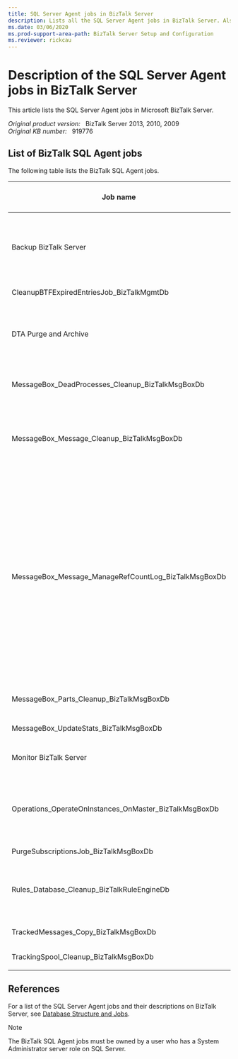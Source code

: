 ```yaml
---
title: SQL Server Agent jobs in BizTalk Server
description: Lists all the SQL Server Agent jobs in BizTalk Server. Also provides a description of each SQL Server Agent job.
ms.date: 03/06/2020
ms.prod-support-area-path: BizTalk Server Setup and Configuration
ms.reviewer: rickcau
---
```

# Description of the SQL Server Agent jobs in BizTalk Server

This article lists the SQL Server Agent jobs in Microsoft BizTalk Server.

_Original product version:_ &nbsp; BizTalk Server 2013, 2010, 2009  
_Original KB number:_ &nbsp; 919776

## List of BizTalk SQL Agent jobs

The following table lists the BizTalk SQL Agent jobs.

|Job name|Description|Enabled by default|
|---|---|---|
|Backup BizTalk Server|Consists of three steps: <ul><li>Step 1: Performs full database backup of the BizTalk Server databases. </li><li>Step 2: Backs up the BizTalk Server database logs.</li><li>Step 3: Specifies for how long the backup history is kept.</li></ul>|No|
|CleanupBTFExpiredEntriesJob_BizTalkMgmtDb|Deletes expired BizTalk Framework entries from the BizTalk Management (`BizTalkMgmtDb`) database.|Yes|
|DTA Purge and Archive|Automates the archiving of tracked messages and the purging of the BizTalk Tracking database to maintain a healthy system and to keep the tracking data archived for future use. </p>On BizTalk Server 2004, this job is created after you install BizTalk Server 2004 Service Pack 2.|No|
|MessageBox_DeadProcesses_Cleanup_BizTalkMsgBoxDb|Detects when a BizTalk Server host instance (BTSNTSvc.exe) has stopped responding. The job then releases the work from the host instance so a different host instance can finish the tasks.|Yes|
|MessageBox_Message_Cleanup_BizTalkMsgBoxDb|Removes all messages that are not referenced by any subscribers in the `BizTalkMsgBoxDb` database tables. </p>This job is also started by the `MessageBox_Message_ManageRefCountLog_BizTalkMsgBoxDb` job. Therefore, we recommend that you disable this job. On BizTalk Server 2004, this job is enabled by default. So, we recommend that you disable this job.|No|
|MessageBox_Message_ManageRefCountLog_BizTalkMsgBoxDb|Manages the reference count logs for messages and determines when a message is no longer referenced by a subscriber. </p>This job runs in an infinite loop and deletes the entries from the two individual message reference count logs. This job also calls the `MessageBox_Message_Cleanup_BizTalkMsgBoxDb` job. </p>At first, the `MessageBox_Message_ManageRefCountLog_BizTalkMsgBoxDb` job status icon displays a status of **Success**. However, there will be no corresponding success entry in the job history. If one of the jobs in the `MessageBox_Message_ManageRefCountLog_BizTalkMsgBoxDb` job fails, a failure entry appears in the job history and the status icon displays a status of **Failure**. The job will always display a status of **Failure** after the first failure. To verify that the other BizTalk SQL Agent jobs run correctly, check the status of the other BizTalk SQL Agent jobs. </p>On BizTalk Server 2004, this job is created after you install BizTalk Server 2004 Service Pack 2.|Yes|
|MessageBox_Parts_Cleanup_BizTalkMsgBoxDb|Removes all message parts that are no longer referenced by a message in the `BizTalkMsgBoxDb` database tables. All messages are composed of one or more message parts that contain the message data.|Yes|
|MessageBox_UpdateStats_BizTalkMsgBoxDb|Updates the statistics for the `BizTalkMsgBoxDb` database. This job doesn't exist on BizTalk Server 2004.|Yes|
|Monitor BizTalk Server|Scans for any known issues with the `BizTalkMgmtDb`, `BizTalkMsgBoxDb`, and `BizTalkDTADb` databases. This includes orphaned instances. This job is created on BizTalk Server 2010.|Yes|
|Operations_OperateOnInstances_OnMaster_BizTalkMsgBoxDb|Used for multiple `BizTalkMsgBoxDb` database deployment. It asynchronously performs operational actions. For example, it asynchronously performs bulk terminates on the master `BizTalkMsgBoxDb` database after those changes are applied to the subordinate `BizTalkMsgBoxDb` database. This job doesn't exist on BizTalk Server 2004.|Yes|
|PurgeSubscriptionsJob_BizTalkMsgBoxDb|Purges unused subscription predicates from the `BizTalkMsgBoxDb` database.|Yes|
|Rules_Database_Cleanup_BizTalkRuleEngineDb|Purges old audit data from the Rule Engine (`BizTalkRuleEngineDb`) database every 90 days. This job also purges old history data (deploy/undeploy notifications) from the Rule Engine (`BizTalkRuleEngineDb`) database every 3 days. This job is created on BizTalk Server 2009.|Yes|
|TrackedMessages_Copy_BizTalkMsgBoxDb|Copies the message bodies of tracked messages from the `BizTalkMsgBoxDb` database to the Tracking (`BizTalkDTADb`) database.|Yes|
|TrackingSpool_Cleanup_BizTalkMsgBoxDb|Purges inactive tracking spool tables to free database space. This job exists only on BizTalk Server 2004.|No|
||||

## References

For a list of the SQL Server Agent jobs and their descriptions on BizTalk Server, see [Database Structure and Jobs](/biztalk/core/database-structure-and-jobs).

> [!NOTE]
> The BizTalk SQL Agent jobs must be owned by a user who has a System Administrator server role on SQL Server.
